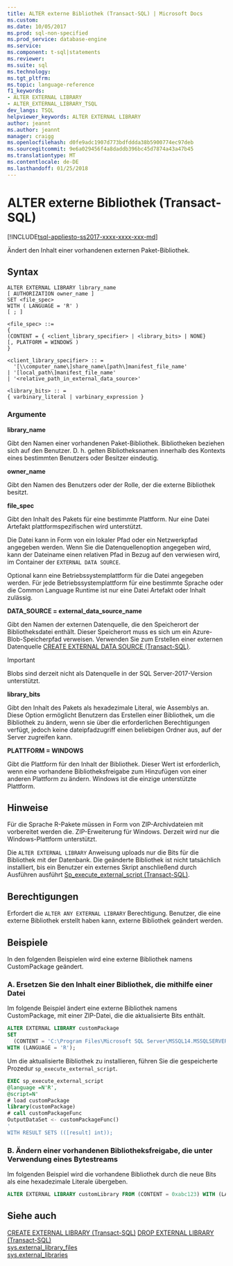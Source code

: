 ```yaml
---
title: ALTER externe Bibliothek (Transact-SQL) | Microsoft Docs
ms.custom: 
ms.date: 10/05/2017
ms.prod: sql-non-specified
ms.prod_service: database-engine
ms.service: 
ms.component: t-sql|statements
ms.reviewer: 
ms.suite: sql
ms.technology: 
ms.tgt_pltfrm: 
ms.topic: language-reference
f1_keywords:
- ALTER EXTERNAL LIBRARY
- ALTER_EXTERNAL_LIBRARY_TSQL
dev_langs: TSQL
helpviewer_keywords: ALTER EXTERNAL LIBRARY
author: jeannt
ms.author: jeannt
manager: craigg
ms.openlocfilehash: d0fe9adc1907d773bdfddda38b5900774ec97deb
ms.sourcegitcommit: 9e6a029456f4a8daddb396bc45d7874a43a47b45
ms.translationtype: MT
ms.contentlocale: de-DE
ms.lasthandoff: 01/25/2018
---
```

# <a name="alter-external-library-transact-sql"></a>ALTER externe Bibliothek (Transact-SQL)  

[!INCLUDE[tsql-appliesto-ss2017-xxxx-xxxx-xxx-md](../../includes/tsql-appliesto-ss2017-xxxx-xxxx-xxx-md.md)]

Ändert den Inhalt einer vorhandenen externen Paket-Bibliothek.

## <a name="syntax"></a>Syntax

```
ALTER EXTERNAL LIBRARY library_name
[ AUTHORIZATION owner_name ]
SET <file_spec>
WITH ( LANGUAGE = 'R' )
[ ; ]

<file_spec> ::=
{
(CONTENT = { <client_library_specifier> | <library_bits> | NONE}
[, PLATFORM = WINDOWS )
}

<client_library_specifier> :: =
  '[\\computer_name\]share_name\[path\]manifest_file_name'
| '[local_path\]manifest_file_name'
| '<relative_path_in_external_data_source>'

<library_bits> :: =
{ varbinary_literal | varbinary_expression }
```

### <a name="arguments"></a>Argumente

**library_name**

Gibt den Namen einer vorhandenen Paket-Bibliothek. Bibliotheken beziehen sich auf den Benutzer. D. h. gelten Bibliotheksnamen innerhalb des Kontexts eines bestimmten Benutzers oder Besitzer eindeutig.

**owner_name**

Gibt den Namen des Benutzers oder der Rolle, der die externe Bibliothek besitzt.

**file_spec**

Gibt den Inhalt des Pakets für eine bestimmte Plattform. Nur eine Datei Artefakt plattformspezifischen wird unterstützt.

Die Datei kann in Form von ein lokaler Pfad oder ein Netzwerkpfad angegeben werden. Wenn Sie die Datenquellenoption angegeben wird, kann der Dateiname einen relativen Pfad in Bezug auf den verwiesen wird, im Container der `EXTERNAL DATA SOURCE`.

Optional kann eine Betriebssystemplattform für die Datei angegeben werden. Für jede Betriebssystemplattform für eine bestimmte Sprache oder die Common Language Runtime ist nur eine Datei Artefakt oder Inhalt zulässig.

**DATA_SOURCE = external_data_source_name**

Gibt den Namen der externen Datenquelle, die den Speicherort der Bibliotheksdatei enthält. Dieser Speicherort muss es sich um ein Azure-Blob-Speicherpfad verweisen. Verwenden Sie zum Erstellen einer externen Datenquelle [CREATE EXTERNAL DATA SOURCE (Transact-SQL)](create-external-data-source-transact-sql.md).

> [!IMPORTANT] 
> Blobs sind derzeit nicht als Datenquelle in der SQL Server-2017-Version unterstützt.

**library_bits**

Gibt den Inhalt des Pakets als hexadezimale Literal, wie Assemblys an. Diese Option ermöglicht Benutzern das Erstellen einer Bibliothek, um die Bibliothek zu ändern, wenn sie über die erforderlichen Berechtigungen verfügt, jedoch keine dateipfadzugriff einen beliebigen Ordner aus, auf der Server zugreifen kann.

**PLATTFORM = WINDOWS**

Gibt die Plattform für den Inhalt der Bibliothek. Dieser Wert ist erforderlich, wenn eine vorhandene Bibliotheksfreigabe zum Hinzufügen von einer anderen Plattform zu ändern. Windows ist die einzige unterstützte Plattform.

## <a name="remarks"></a>Hinweise

Für die Sprache R-Pakete müssen in Form von ZIP-Archivdateien mit vorbereitet werden die. ZIP-Erweiterung für Windows. Derzeit wird nur die Windows-Plattform unterstützt.  

Die `ALTER EXTERNAL LIBRARY` Anweisung uploads nur die Bits für die Bibliothek mit der Datenbank. Die geänderte Bibliothek ist nicht tatsächlich installiert, bis ein Benutzer ein externes Skript anschließend durch Ausführen ausführt [Sp_execute_external_script (Transact-SQL)](../../relational-databases/system-stored-procedures/sp-execute-external-script-transact-sql.md).

## <a name="permissions"></a>Berechtigungen

Erfordert die `ALTER ANY EXTERNAL LIBRARY` Berechtigung. Benutzer, die eine externe Bibliothek erstellt haben kann, externe Bibliothek geändert werden.

## <a name="examples"></a>Beispiele

In den folgenden Beispielen wird eine externe Bibliothek namens CustomPackage geändert.

### <a name="a-replace-the-contents-of-a-library-using-a-file"></a>A. Ersetzen Sie den Inhalt einer Bibliothek, die mithilfe einer Datei

Im folgende Beispiel ändert eine externe Bibliothek namens CustomPackage, mit einer ZIP-Datei, die die aktualisierte Bits enthält.

```sql
ALTER EXTERNAL LIBRARY customPackage 
SET 
  (CONTENT = 'C:\Program Files\Microsoft SQL Server\MSSQL14.MSSQLSERVER\customPackage.zip')
WITH (LANGUAGE = 'R');
```  

Um die aktualisierte Bibliothek zu installieren, führen Sie die gespeicherte Prozedur `sp_execute_external_script`.

```sql   
EXEC sp_execute_external_script 
@language =N'R', 
@script=N'
# load customPackage
library(customPackage)
# call customPackageFunc
OutputDataSet <- customPackageFunc()
'
WITH RESULT SETS (([result] int));
```

### <a name="b-alter-an-existing-library-using-a-byte-stream"></a>B. Ändern einer vorhandenen Bibliotheksfreigabe, die unter Verwendung eines Bytestreams

Im folgenden Beispiel wird die vorhandene Bibliothek durch die neue Bits als eine hexadezimale Literale übergeben.

```SQL
ALTER EXTERNAL LIBRARY customLibrary FROM (CONTENT = 0xabc123) WITH (LANGUAGE = 'R');
```

## <a name="see-also"></a>Siehe auch  

[CREATE EXTERNAL LIBRARY (Transact-SQL)](create-external-library-transact-sql.md)
[DROP EXTERNAL LIBRARY (Transact-SQL)](drop-external-library-transact-sql.md)  
[sys.external_library_files](../../relational-databases/system-catalog-views/sys-external-library-files-transact-sql.md)  
[sys.external_libraries](../../relational-databases/system-catalog-views/sys-external-libraries-transact-sql.md)  
